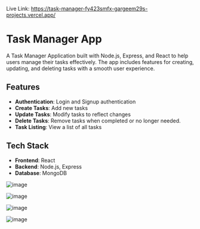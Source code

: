 Live Link: https://task-manager-fy423smfx-gargeem29s-projects.vercel.app/   

# Task Manager App

A Task Manager Application built with Node.js, Express, and React to help users manage their tasks effectively. The app includes features for creating, updating, and deleting tasks with a smooth user experience.

## Features
- **Authentication**: Login and Signup authentication
- **Create Tasks**: Add new tasks 
- **Update Tasks**: Modify tasks to reflect changes
- **Delete Tasks**: Remove tasks when completed or no longer needed.
- **Task Listing**: View a list of all tasks 

## Tech Stack

- **Frontend**: React
- **Backend**: Node.js, Express
- **Database**: MongoDB


![image](https://github.com/user-attachments/assets/2e8ad426-4e72-4b3a-9824-a19964ef88a4)

![image](https://github.com/user-attachments/assets/39e835ee-5c0b-4095-abae-5cebc945b643)

![image](https://github.com/user-attachments/assets/166372ef-9a2b-47c8-a996-dfc5ce2c9f54)

![image](https://github.com/user-attachments/assets/ad7feafa-2a4b-4b11-8207-8ede42db2530)



